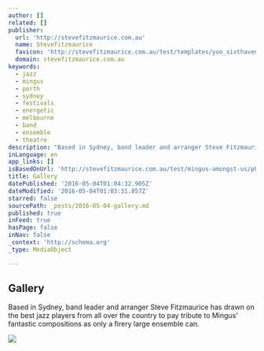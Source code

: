 ```yaml
---
author: []
related: []
publisher:
  url: 'http://stevefitzmaurice.com.au'
  name: Stevefitzmaurice
  favicon: 'http://stevefitzmaurice.com.au/test/templates/yoo_sixthavenue/favicon.ico'
  domain: stevefitzmaurice.com.au
keywords:
  - jazz
  - mingus
  - perth
  - sydney
  - festivals
  - energetic
  - melbourne
  - band
  - ensemble
  - theatre
description: "Based in Sydney, band leader and arranger Steve Fitzmaurice has drawn on the best jazz players from all over the country to pay tribute to Mingus' fantastic compositions as only a firery large ensemble can."
inLanguage: en
app_links: []
isBasedOnUrl: 'http://stevefitzmaurice.com.au/test/mingus-amongst-us/photos/gallery'
title: Gallery
datePublished: '2016-05-04T01:04:32.905Z'
dateModified: '2016-05-04T01:03:31.857Z'
starred: false
sourcePath: _posts/2016-05-04-gallery.md
published: true
inFeed: true
hasPage: false
inNav: false
_context: 'http://schema.org'
_type: MediaObject

---
```

<article style=""><h1>Gallery</h1><p>Based in Sydney, band leader and arranger Steve Fitzmaurice has drawn on the best jazz players from all over the country to pay tribute to Mingus' fantastic compositions as only a firery large ensemble can.</p><img src="http://stevefitzmaurice.com.au/test/images/Mingus_Amongst_Us/Photos/slideshow/IMG_0358.jpg" /></article>